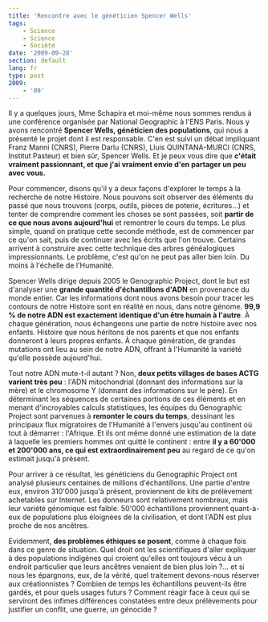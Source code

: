 ```yaml
---
title: 'Rencontre avec le généticien Spencer Wells'
tags:
    - Science
    - Science
    - Société
date: '2009-09-28'
section: default
lang: fr
type: post
2009:
    - '09'
---
```


Il y a quelques jours, Mme Schapira et moi-même nous sommes rendus à une conférence organisée par National Geographic à l'ENS Paris. Nous y avons rencontré **Spencer Wells, généticien des populations**, qui nous a présenté le projet dont il est responsable. C'en est suivi un débat impliquant Franz Manni (CNRS), Pierre Darlu (CNRS), Lluis QUINTANA-MURCI (CNRS, Institut Pasteur) et bien sûr, Spencer Wells. Et je peux vous dire que **c'était vraiment passionnant, et que j'ai vraiment envie d'en partager un peu avec vous.**

Pour commencer, disons qu'il y a deux façons d'explorer le temps à la recherche de notre Histoire. Nous pouvons soit observer des éléments du passé que nous trouvons (corps, outils, pièces de poterie, écritures…) et tenter de comprendre comment les choses se sont passées, soit **partir de ce que nous avons aujourd'hui** et remontrer le cours du temps. Le plus simple, quand on pratique cette seconde méthode, est de commencer par ce qu'on sait, puis de continuer avec les écrits que l'on trouve. Certains arrivent à construire avec cette technique des arbres généalogiques impressionnants. Le problème, c'est qu'on ne peut pas aller bien loin. Du moins à l'échelle de l'Humanité.

Spencer Wells dirige depuis 2005 le Genographic Project, dont le but est d'analyser une **grande quantité d'échantillons d'ADN** en provenance du monde entier. Car les informations dont nous avons besoin pour tracer les contours de notre Histoire sont en réalité en nous, dans notre génome. **99,9 % de notre ADN est exactement identique d'un être humain à l'autre**. À chaque génération, nous échangeons une partie de notre histoire avec nos enfants. Histoire que nous héritons de nos parents et que nos enfants donneront à leurs propres enfants. À chaque génération, de grandes mutations ont lieu au sein de notre ADN, offrant à l'Humanité la variété qu'elle possède aujourd'hui.

Tout notre ADN mute-t-il autant&nbsp;? Non, **deux petits villages de bases ACTG varient très peu**&nbsp;: l'ADN mitochondrial (donnant des informations sur la mère) et le chromosome Y (donnant des informations sur le père). En déterminant les séquences de certaines portions de ces éléments et en menant d'incroyables calculs statistiques, les équipes du Genographic Project sont parvenues à **remonter le cours du temps**, dessinant les principaux flux migratoires de l'Humanité à l'envers jusqu'au continent où tout à démarrer&nbsp;: l'Afrique. Et ils ont même donné une estimation de la date à laquelle les premiers hommes ont quitté le continent&nbsp;: entre **il y a 60'000 et 200'000 ans, ce qui est extraordinairement peu** au regard de ce qu'on estimait jusqu'à présent.

Pour arriver à ce résultat, les généticiens du Genographic Project ont analysé plusieurs centaines de millions d'échantillons. Une partie d'entre eux, environ 310'000 jusqu'à présent, proviennent de kits de prélèvement achetables sur Internet. Les donneurs sont relativement nombreux, mais leur variété génomique est faible. 50'000 échantillons proviennent quant-à-eux de populations plus éloignées de la civilisation, et dont l'ADN est plus proche de nos ancêtres.

Evidemment, **des problèmes éthiques se posent**, comme à chaque fois dans ce genre de situation. Quel droit ont les scientifiques d'aller expliquer à des populations indigènes qui croient qu'elles ont toujours vécu à un endroit particulier que leurs ancêtres venaient de bien plus loin&nbsp;?… et si nous les épargnons, eux, de la vérité, quel traitement devons-nous réserver aux créationnistes&nbsp;? Combien de temps les échantillons peuvent-ils être gardés, et pour quels usages futurs&nbsp;? Comment réagir face à ceux qui se serviront des infimes différences constatées entre deux prélèvements pour justifier un conflit, une guerre, un génocide&nbsp;?